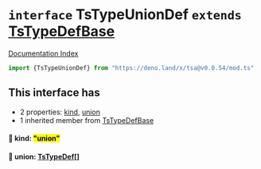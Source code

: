 # `interface` TsTypeUnionDef `extends` [TsTypeDefBase](../private.interface.TsTypeDefBase/README.md)

[Documentation Index](../README.md)

```ts
import {TsTypeUnionDef} from "https://deno.land/x/tsa@v0.0.54/mod.ts"
```

## This interface has

- 2 properties:
[kind](#-kind-union),
[union](#-union-tstypedef)
- 1 inherited member from [TsTypeDefBase](../private.interface.TsTypeDefBase/README.md)


#### 📄 kind: <mark>"union"</mark>



#### 📄 union: [TsTypeDef](../type.TsTypeDef/README.md)\[]



